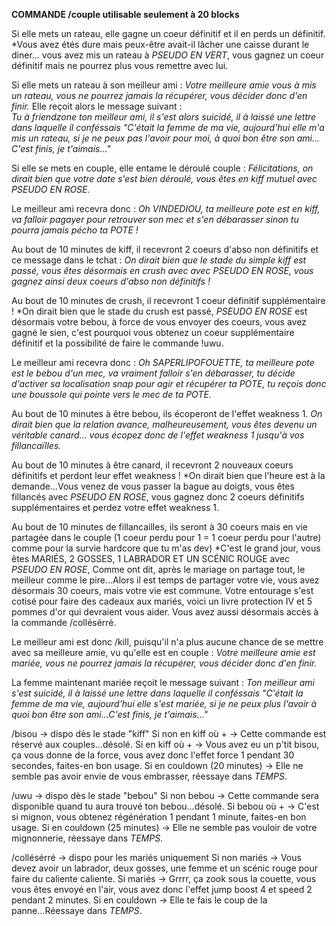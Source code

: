 __**COMMANDE /couple utilisable seulement à 20 blocks**__

Si elle mets un rateau, elle gagne un coeur définitif et il en perds un définitif.
*Vous avez étés dure mais peux-être avait-il lâcher une caisse durant le diner... vous avez mis un rateau à *PSEUDO EN VERT*, 
vous gagnez un coeur définitif mais ne pourrez plus vous remettre avec lui.

Si elle mets un rateau à son meilleur ami : 
*Votre meilleure amie vous à mis un rateau, vous ne pourrez jamais la récupérer, vous décider donc d'en finir.*
Elle reçoit alors le message suivant :  
*Tu à friendzone ton meilleur ami, il s'est alors suicidé, il à laissé une lettre dans laquelle il conféssais 
"C'était la femme de ma vie, aujourd'hui elle m'a mis un rateau, si je ne peux pas l'avoir pour moi, à quoi bon être son ami...
C'est finis, je t'aimais..."*




Si elle se mets en couple, elle entame le déroulé couple : 
*Félicitations, on dirait bien que votre date s'est bien déroulé, vous êtes en kiff mutuel avec *PSEUDO EN ROSE*.*

Le meilleur ami recevra donc : 
*Oh VINDEDIOU, ta meilleure pote est en kiff, va falloir pagayer pour retrouver son mec et s'en débarasser sinon tu pourra jamais pécho ta POTE !*


Au bout de 10 minutes de kiff, il recevront 2 coeurs d'abso non définitifs et ce message dans le tchat : 
*On dirait bien que le stade du simple kiff est passé, vous êtes désormais en crush avec avec *PSEUDO EN ROSE*, vous gagnez ainsi deux coeurs d'abso non définitifs !*

Au bout de 10 minutes de crush, il recevront 1 coeur définitif supplémentaire !
*On dirait bien que le stade du crush est passé, *PSEUDO EN ROSE* est désormais votre bebou, 
à force de vous envoyer des coeurs, vous avez gagné le sien, c'est pourquoi vous 
obtenez un coeur supplémentaire définitif et la possibilité de faire le commande !uwu.

Le meilleur ami recevra donc : 
*Oh SAPERLIPOFOUETTE, ta meilleure pote est le bebou d'un mec, va vraiment falloir s'en débarasser,
tu décide d'activer sa localisation snap pour agir et récupérer ta POTE, 
tu reçois donc une boussole qui pointe vers le mec de ta POTE.*




Au bout de 10 minutes à être bebou, ils écoperont de l'effet weakness 1.
*On dirait bien que la relation avance, malheureusement, vous êtes devenu un véritable canard...
vous écopez donc de l'effet weakness 1 jusqu'à vos fillancaïlles.* 

Au bout de 10 minutes à être canard, il recevront 2 nouveaux coeurs définitifs et perdont leur effet weakness !
*On dirait bien que l'heure est à la demande...Vous venez de vous passer la bague au doigts, vous êtes fillancés avec *PSEUDO EN ROSE*, vous gagnez donc 2 coeurs définitifs supplémentaires et perdez votre effet weakness 1.

Au bout de 10 minutes de fillancailles, ils seront à 30 coeurs mais en vie partagée dans le couple
 (1 coeur perdu pour 1 = 1 coeur perdu pour l'autre) comme pour la survie hardcore que tu m'as dev)
*C'est le grand jour, vous êtes MARIÉS, 2 GOSSES, 1 LABRADOR ET UN SCÉNIC ROUGE avec *PSEUDO EN ROSE*,
Comme ont dit, après le mariage on partage tout, le meilleur comme le pire...Alors il est temps 
de partager votre vie, vous avez désormais 30 coeurs, mais votre vie est commune.
Votre entourage s'est cotisé pour faire des cadeaux aux mariés, 
voici un livre protection IV et 5 pommes d'or qui devraient vous aider.
Vous avez aussi désormais accès à la commande /collésérré.

Le meilleur ami est donc /kill, puisqu'il n'a plus aucune chance de se mettre avec sa meilleure amie, vu qu'elle est en couple :
*Votre meilleure amie est mariée, vous ne pourrez jamais la récupérer, vous décider donc d'en finir.*

La femme maintenant mariée reçoit le message suivant : 
*Ton meilleur ami s'est suicidé, il à laissé une lettre dans laquelle il conféssais 
"C'était la femme de ma vie, aujourd'hui elle s'est mariée, si je ne peux plus l'avoir à quoi bon être son ami...C'est finis, je t'aimais..."*


/bisou -> dispo dès le stade "kiff" 
Si non en kiff où + -> Cette commande est réservé aux couples...désolé.
Si en kiff où + -> Vous avez eu un p'tit bisou, ça vous donne de la force, vous avez donc l'effet force 1 pendant 30 secondes, faites-en bon usage.
Si en couldown (20 minutes) -> Elle ne semble pas avoir envie de vous embrasser, réessaye dans *TEMPS*.

/uwu -> dispo dès le stade "bebou"
Si non bebou -> Cette commande sera disponible quand tu aura trouvé ton bebou...désolé.
Si bebou où + -> C'est si mignon, vous obtenez régénération 1 pendant 1 minute, faites-en bon usage.
Si en couldown (25 minutes) -> Elle ne semble pas vouloir de votre mignonnerie, réessaye dans *TEMPS*.

/collésérré -> dispo pour les mariés uniquement
Si non mariés -> Vous devez avoir un labrador, deux gosses, une femme et un scénic rouge pour faire du caliente caliente.
Si mariés -> Grrrr, ça zook sous la couette, vous vous êtes envoyé en l'air, vous avez donc l'effet jump boost 4 et speed 2 pendant 2 minutes.
Si en couldown -> Elle te fais le coup de la panne...Réessaye dans *TEMPS*.